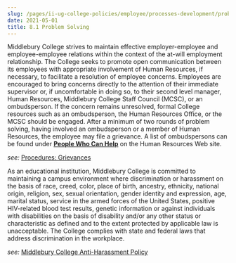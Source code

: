 ```yaml
---
slug: /pages/ii-ug-college-policies/employee/processes-development/problem-solving
date: 2021-05-01
title: 8.1 Problem Solving
---
```

Middlebury College strives to maintain effective employer-employee and employee-employee relations within the context of the at-will employment relationship. The College seeks to promote open communication between its employees with appropriate involvement of Human Resources, if necessary, to facilitate a resolution of employee concerns. Employees are encouraged to bring concerns directly to the attention of their immediate supervisor or, if uncomfortable in doing so, to their second level manager, Human Resources, Middlebury College Staff Council (MCSC), or an ombudsperson. If the concern remains unresolved, formal College resources such as an ombudsperson, the Human Resources Office, or the MCSC should be engaged. After a minimum of two rounds of problem solving, having involved an ombudsperson or a member of Human Resources, the employee may file a grievance. A list of ombudspersons can be found under [**People Who Can Help**](https://www.middlebury.edu/offices/business/hr/staffandfaculty/problem) on the Human Resources Web site.

_see:_ [Procedures: Grievances](https://www.middlebury.edu/offices/business/hr/staffandfaculty/policies/procedures)

As an educational institution, Middlebury College is committed to maintaining a campus environment where discrimination or harassment on the basis of race, creed, color, place of birth, ancestry, ethnicity, national origin, religion, sex, sexual orientation, gender identity and expression, age, marital status, service in the armed forces of the United States, positive HIV-related blood test results, genetic information or against individuals with disabilities on the basis of disability and/or any other status or characteristic as defined and to the extent protected by applicable law is unacceptable. The College complies with state and federal laws that address discrimination in the workplace.

_see:_ [Middlebury College Anti-Harassment Policy](/assets/anti-harassment-prior-to-8-14-2020.pdf)